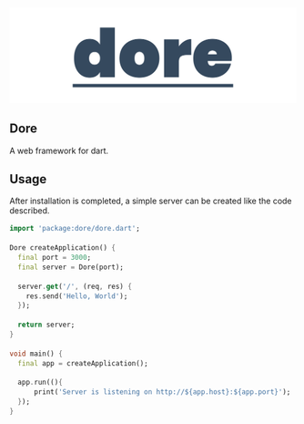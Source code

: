 ![dore logo](media/dore.png)

## Dore

A web framework for dart.

## Usage

After installation is completed, a simple server can be created like the code described.

```dart
import 'package:dore/dore.dart';

Dore createApplication() {
  final port = 3000;
  final server = Dore(port);

  server.get('/', (req, res) {
    res.send('Hello, World');
  });

  return server;
}

void main() {
  final app = createApplication();

  app.run((){
      print('Server is listening on http://${app.host}:${app.port}');
  });
}

```
